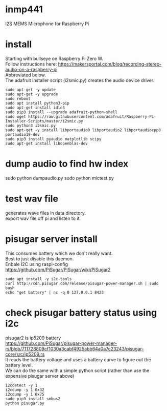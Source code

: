 # inmp441
I2S MEMS Microphone for Raspberry Pi

# install
Starting with bullseye on Raspberry Pi Zero W.<BR>
Follow instructions here: https://makersportal.com/blog/recording-stereo-audio-on-a-raspberry-pi<BR>
Abbreviated below.<BR>
The adafruit installer script (i2smic.py) creates the audio device driver.<BR>
```
sudo apt-get -y update
sudo apt-get -y upgrade
sudo reboot
sudo apt install python3-pip
sudo apt-get install idle3
sudo pip3 install --upgrade adafruit-python-shell
sudo wget https://raw.githubusercontent.com/adafruit/Raspberry-Pi-Installer-Scripts/master/i2smic.py
sudo python3 i2smic.py
sudo apt-get -y install libportaudio0 libportaudio2 libportaudiocpp0 portaudio19-dev
sudo pip3 install pyaudio matplotlib scipy
sudo apt-get install libopenblas-dev
```

# dump audio to find hw index
sudo python dumpaudio.py
sudo python mictest.py

# test wav file
generates wave files in data directory.<BR>
export wav file off pi and listen to it.

# pisugar server install
This consumes battery which we don't really want.<BR>
Best to just disable this daemon.<BR>
Enbale I2C using raspi-config<BR>
https://github.com/PiSugar/PiSugar/wiki/PiSugar2

```
sudo apt install -y i2c-tools
curl http://cdn.pisugar.com/release/pisugar-power-manager.sh | sudo bash
echo "get battery" | nc -q 0 127.0.0.1 8423
```

# check pisugar battery status using i2c
pisugar2 is ip5209 battery<br>
https://github.com/PiSugar/pisugar-power-manager-rs/blob/711728809cf1030a3cabf4925abb64a0a7c23243/pisugar-core/src/ip5209.rs<br>
It reads the battery voltage and uses a battery curve to figure out the battery level.<br>
We can do the same with a simple python script (rather than use the expensive pisugar server above)<br>

```
i2cdetect -y 1
i2cdump -y 1 0x32
i2cdump -y 1 0x75
sudo pip3 install smbus2
python pisugar.py
```
